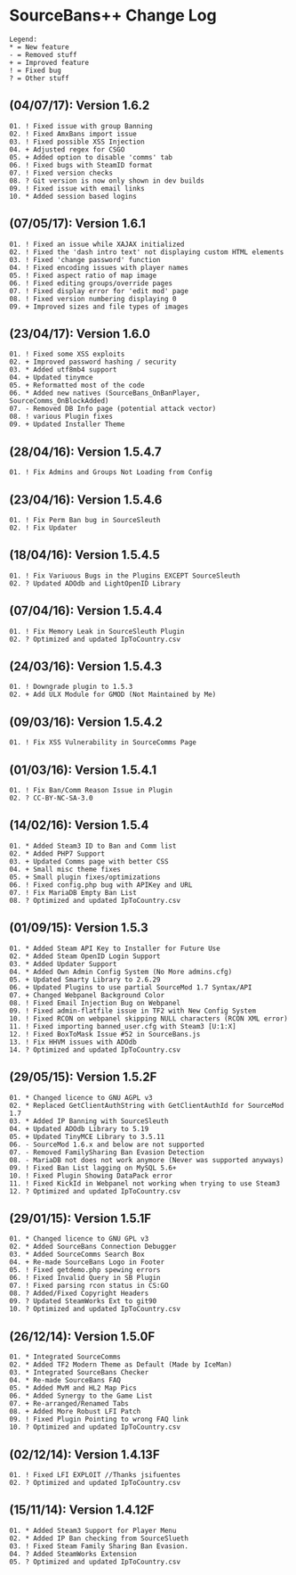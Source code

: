 SourceBans++ Change Log
============

```
Legend:
* = New feature
- = Removed stuff
+ = Improved feature
! = Fixed bug
? = Other stuff
```
(04/07/17): Version 1.6.2
-----------------------
```
01. ! Fixed issue with group Banning
02. ! Fixed AmxBans import issue
03. ! Fixed possible XSS Injection
04. + Adjusted regex for CSGO
05. + Added option to disable 'comms' tab
06. ! Fixed bugs with SteamID format
07. ! Fixed version checks
08. ? Git version is now only shown in dev builds
09. ! Fixed issue with email links
10. * Added session based logins
```

(07/05/17): Version 1.6.1
-----------------------
```
01. ! Fixed an issue while XAJAX initialized
02. ! Fixed the 'dash intro text' not displaying custom HTML elements
03. ! Fixed 'change password' function
04. ! Fixed encoding issues with player names
05. ! Fixed aspect ratio of map image
06. ! Fixed editing groups/override pages
07. ! Fixed display error for 'edit mod' page
08. ! Fixed version numbering displaying 0
09. + Improved sizes and file types of images
```

(23/04/17): Version 1.6.0
-----------------------
```
01. ! Fixed some XSS exploits
02. + Improved password hashing / security
03. * Added utf8mb4 support
04. + Updated tinymce
05. + Reformatted most of the code
06. * Added new natives (SourceBans_OnBanPlayer, SourceComms_OnBlockAdded)
07. - Removed DB Info page (potential attack vector)
08. ! various Plugin fixes
09. + Updated Installer Theme
```

(28/04/16): Version 1.5.4.7
-----------------------
```
01. ! Fix Admins and Groups Not Loading from Config
```

(23/04/16): Version 1.5.4.6
-----------------------
```
01. ! Fix Perm Ban bug in SourceSleuth
02. ! Fix Updater
```

(18/04/16): Version 1.5.4.5
-----------------------
```
01. ! Fix Variuous Bugs in the Plugins EXCEPT SourceSleuth
02. ? Updated ADOdb and LightOpenID Library
```

(07/04/16): Version 1.5.4.4
-----------------------
```
01. ! Fix Memory Leak in SourceSleuth Plugin
02. ? Optimized and updated IpToCountry.csv
```

(24/03/16): Version 1.5.4.3
-----------------------
```
01. ! Downgrade plugin to 1.5.3
02. + Add ULX Module for GMOD (Not Maintained by Me)
```

(09/03/16): Version 1.5.4.2
-----------------------
```
01. ! Fix XSS Vulnerability in SourceComms Page
```

(01/03/16): Version 1.5.4.1
-----------------------
```
01. ! Fix Ban/Comm Reason Issue in Plugin
02. ? CC-BY-NC-SA-3.0
```

(14/02/16): Version 1.5.4
-----------------------
```
01. * Added Steam3 ID to Ban and Comm list
02. * Added PHP7 Support
03. + Updated Comms page with better CSS
04. + Small misc theme fixes
05. + Small plugin fixes/optimizations
06. ! Fixed config.php bug with APIKey and URL
07. ! Fix MariaDB Empty Ban List
08. ? Optimized and updated IpToCountry.csv
```

(01/09/15): Version 1.5.3
-----------------------
```
01. * Added Steam API Key to Installer for Future Use
02. * Added Steam OpenID Login Support
03. * Added Updater Support
04. * Added Own Admin Config System (No More admins.cfg)
05. + Updated Smarty Library to 2.6.29
06. + Updated Plugins to use partial SourceMod 1.7 Syntax/API
07. + Changed Webpanel Background Color
08. ! Fixed Email Injection Bug on Webpanel
09. ! Fixed admin-flatfile issue in TF2 with New Config System
10. ! Fixed RCON on webpanel skipping NULL characters (RCON XML error)
11. ! Fixed importing banned_user.cfg with Steam3 [U:1:X]
12. ! Fixed BoxToMask Issue #52 in SourceBans.js
13. ! Fix HHVM issues with ADOdb
14. ? Optimized and updated IpToCountry.csv
```

(29/05/15): Version 1.5.2F
-----------------------
```
01. * Changed licence to GNU AGPL v3
02. * Replaced GetClientAuthString with GetClientAuthId for SourceMod 1.7
03. * Added IP Banning with SourceSleuth
04. + Updated ADOdb Library to 5.19
05. + Updated TinyMCE Library to 3.5.11
06. - SourceMod 1.6.x and below are not supported
07. - Removed FamilySharing Ban Evasion Detection
08. - MariaDB not does not work anymore (Never was supported anyways)
09. ! Fixed Ban List lagging on MySQL 5.6+
10. ! Fixed Plugin Showing DataPack error
11. ! Fixed KickId in Webpanel not working when trying to use Steam3
12. ? Optimized and updated IpToCountry.csv
```

(29/01/15): Version 1.5.1F
-----------------------
```
01. * Changed licence to GNU GPL v3
02. * Added SourceBans Connection Debugger
03. * Added SourceComms Search Box
04. + Re-made SourceBans Logo in Footer
05. ! Fixed getdemo.php spewing errors
06. ! Fixed Invalid Query in SB Plugin
07. ! Fixed parsing rcon status in CS:GO
08. ? Added/Fixed Copyright Headers
09. ? Updated SteamWorks Ext to git90
10. ? Optimized and updated IpToCountry.csv
```

(26/12/14): Version 1.5.0F
-----------------------
```
01. * Integrated SourceComms
02. * Added TF2 Modern Theme as Default (Made by IceMan)
03. * Integrated SourceBans Checker
04. * Re-made SourceBans FAQ
05. * Added MvM and HL2 Map Pics
06. * Added Synergy to the Game List
07. + Re-arranged/Renamed Tabs
08. + Added More Robust LFI Patch
09. ! Fixed Plugin Pointing to wrong FAQ link
10. ? Optimized and updated IpToCountry.csv
```

(02/12/14): Version 1.4.13F
-----------------------
```
01. ! Fixed LFI EXPLOIT //Thanks jsifuentes
02. ? Optimized and updated IpToCountry.csv
```

(15/11/14): Version 1.4.12F
-----------------------
```
01. * Added Steam3 Support for Player Menu
02. * Added IP Ban checking from SourceSlueth
03. ! Fixed Steam Family Sharing Ban Evasion.
04. ? Added SteamWorks Extension
05. ? Optimized and updated IpToCountry.csv
```
